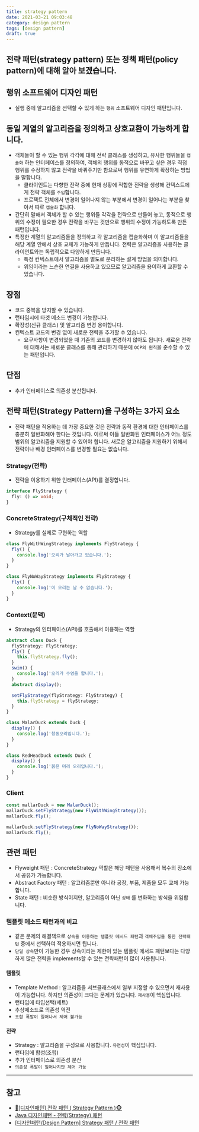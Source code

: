 ```yaml
---
title: strategy pattern
date: 2021-03-21 09:03:48
category: design pattern
tags: [design pattern]
draft: true
---
```


## 전략 패턴(strategy pattern) 또는 정책 패턴(policy pattern)에 대해 알아 보겠습니다.

## 행위 소프트웨어 디자인 패턴

- 실행 중에 알고리즘을 선택할 수 있게 하는 `행위` 소프트웨어 디자인 패턴입니다.

## 동일 계열의 알고리즘을 정의하고 상호교환이 가능하게 합니다.

- 객체들이 할 수 있는 행위 각각에 대해 전략 클래스를 생성하고, 유사한 행위들을 `캡슐화` 하는 인터페이스를 정의하여, 객체의 행위를 동적으로 바꾸고 싶은 경우 직접 행위를 수정하지 않고 전략을 바꿔주기만 함으로써 행위를 유연하게 확장하는 방법을 말합니다.
  - 클라이언트는 다향한 전략 중에 현재 상황에 적합한 전략을 생성해 컨텍스트에게 전략 객체를 `주입`합니다.
  - 프로젝트 전체에서 변경이 일어나지 않는 부분에서 변경이 일어나는 부분을 찾아서 따로 `캡슐화` 합니다.
- 간단히 말해서 객체가 할 수 있는 행위들 각각을 전략으로 만들어 놓고, 동적으로 행위의 수정이 필요한 경우 전략을 바꾸는 것만으로 행위의 수정이 가능하도록 만든 패턴입니다.
- 특정한 계열의 알고리즘들을 정의하고 각 알고리즘을 캡슐화하며 이 알고리즘들을 해당 계열 안에서 상호 교체가 가능하게 만듭니다. 전략은 알고리즘을 사용하는 클라이언트와는 독립적으로 다양하게 만듭니다.
  - 특정 컨텍스트에서 알고리즘을 별도로 분리하는 설계 방법을 의미합니다.
  - 위임이라는 느슨한 연결을 사용하고 있으므로 알고리즘을 용이하게 교환할 수 있습니다.

## 장점

- 코드 중복을 방지할 수 있습니다.
- 런타임시에 타겟 메소드 변경이 가능합니다.
- 확장성(신규 클래스) 및 알고리즘 변경 용이합니다.
- 컨텍스트 코드의 변경 없이 새로운 전략을 추가할 수 있습니다.
  - 요구사항이 변경되었을 때 기존의 코드를 변경하지 않아도 됩니다. 새로운 전략에 대해서는 새로운 클래스를 통해 관리하기 때문에 `OCP의 원칙`을 준수할 수 있는 패턴입니다.

## 단점

- 추가 인터페이스로 의존성 분산됩니다.

## 전략 패턴(Strategy Pattern)을 구성하는 3가지 요소

- 전략 패턴을 적용하는 데 가장 중요한 것은 전략과 동작 환경에 대한 인터페이스를 충분히 일반화해야 한다는 것입니다. 이로써 이들 일반화된 인터페이스가 어느 정도 범위의 알고리즘을 지원할 수 있어야 합니다. 새로운 알고리즘을 지원하기 위해서 전략이나 배경 인터페이스를 변경할 필요는 없습니다.

### Strategy(전략)

- 전략을 이용하기 위한 인터페이스(API)를 결정합니다.

```ts
interface FlyStrategy {
  fly: () => void;
}
```

### ConcreteStrategy(구체적인 전략)

- Strategy를 실제로 구현하는 역할

```ts
class FlyWithWingStrategy implements FlyStrategy {
  fly() {
    console.log('오리가 날아가고 있습니다.');
  }
}

class FlyNoWayStrategy implements FlyStrategy {
  fly() {
    console.log('이 오리는 날 수 없습니다.');
  }
}
```

### Context(문맥)

- Strategy의 인터페이스(API)를 호출해서 이용하는 역할

```ts
abstract class Duck {
  flyStrategy: FlyStrategy;
  fly() {
    this.flyStrategy.fly();
  }
  swim() {
    console.log('오리가 수영을 합니다.');
  }
  abstract display();

  setFlyStrategy(flyStrategy: FlyStrategy) {
    this.flyStrategy = flyStrategy;
  }
}

class MalarDuck extends Duck {
  display() {
    console.log('청동오리입니다.');
  }
}

class RedHeadDuck extends Duck {
  display() {
    console.log('붉은 머리 오리입니다.');
  }
}
```

### Client

```ts
const mallarDuck = new MalarDuck();
mallarDuck.setFlyStrategy(new FlyWithWingStrategy());
mallarDuck.fly();

mallarDuck.setFlyStrategy(new FlyNoWayStrategy());
mallarDuck.fly();
```

## 관련 패턴

- Flyweight 패턴 : ConcreteStrategy 역할은 해당 패턴을 사용해서 복수의 장소에서 공유가 가능합니다.
- Abstract Factory 패턴 : 알고리즘뿐만 아니라 공장, 부품, 제품을 모두 교체 가능합니다.
- State 패턴 : 비슷한 방식이지만, 알고리즘이 아닌 `상태` 를 변화하는 방식을 위임합니다.

### 템플릿 메소드 패턴과의 비교

- 같은 문제의 해결책으로 `상속을 이용하는 템플릿 메서드 패턴`과 `객체주입을 통한 전략패턴` 중에서 선택하여 적용하시면 됩니다.
- `단일 상속`만이 가능한 경우 상속이라는 제한이 있는 템플릿 메서드 패턴보다는 다양하게 많은 전략을 implements할 수 있는 전략패턴이 많이 사용됩니다.

#### 템플릿

- Template Method : 알고리즘을 서브클래스에서 일부 지정할 수 있으면서 재사용이 가능합니다. 하지만 의존성이 크다는 문제가 있습니다. `재사용`이 핵심입니다.
- 런타임에 타입선택(세트)
- 추상메소드로 의존성 역전
- `조합 폭발이 일어나서 제어 불가능`

#### 전략

- Strategy : 알고리즘을 구성으로 사용합니다. `유연성`이 핵심입니다.
- 런타임에 합성(조립)
- 추가 인터페이스로 의존성 분산
- `의존성 폭발이 일어나지만 제어 가능`

---

## 참고

- [🙈\[디자인패턴\] 전략 패턴 ( Strategy Pattern )🐵](https://victorydntmd.tistory.com/292)
- [Java 디자인패턴 - 전략(Strategy) 패턴](https://niceman.tistory.com/133)
- [\[디자인패턴/Design Pattern\] Strategy 패턴 / 전략 패턴](https://lee1535.tistory.com/93)
